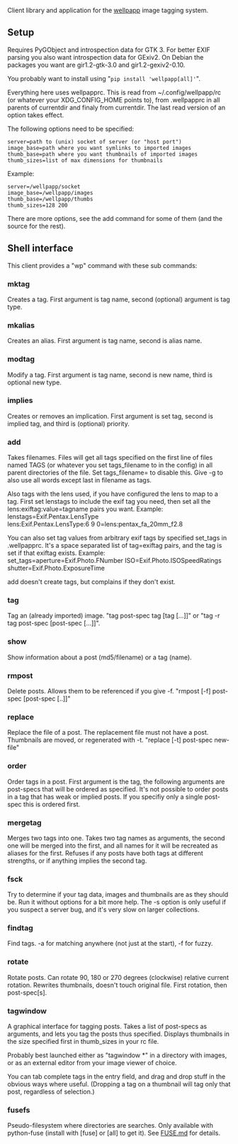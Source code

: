Client library and application for the
[wellpapp](https://github.com/drougge/wellpapp) image tagging system.

## Setup

Requires PyGObject and introspection data for GTK 3. For better EXIF
parsing you also want introspection data for GExiv2. On Debian the packages
you want are gir1.2-gtk-3.0 and gir1.2-gexiv2-0.10.

You probably want to install using "`pip install 'wellpapp[all]'`".

Everything here uses wellpapprc. This is read from ~/.config/wellpapp/rc
(or whatever your XDG_CONFIG_HOME points to), from .wellpapprc in all
parents of currentdir and finaly from currentdir. The last read version
of an option takes effect.

The following options need to be specified:

	server=path to (unix) socket of server (or "host port")
	image_base=path where you want symlinks to imported images
	thumb_base=path where you want thumbnails of imported images
	thumb_sizes=list of max dimensions for thumbnails

Example:

	server=/wellpapp/socket
	image_base=/wellpapp/images
	thumb_base=/wellpapp/thumbs
	thumb_sizes=128 200

There are more options, see the add command for some of them (and the
source for the rest).

## Shell interface

This client provides a "wp" command with these sub commands:

### mktag
Creates a tag. First argument is tag name, second (optional) argument is
tag type.

### mkalias
Creates an alias. First argument is tag name, second is alias name.

### modtag
Modify a tag. First argument is tag name, second is new name, third is
optional new type.

### implies
Creates or removes an implication. First argument is set tag, second is
implied tag, and third is (optional) priority.

### add
Takes filenames. Files will get all tags specified on the first line of
files named TAGS (or whatever you set tags_filename to in the config) in
all parent directories of the file. Set tags_filename= to disable this.
Give -g to also use all words except last in filename as tags.

Also tags with the lens used, if you have configured the lens to map to a tag.
First set lenstags to include the exif tag you need, then set all the
lens:exiftag:value=tagname pairs you want. Example:  
lenstags=Exif.Pentax.LensType  
lens:Exif.Pentax.LensType:6 9 0=lens:pentax_fa_20mm_f2.8

You can also set tag values from arbitrary exif tags by specified set_tags in
.wellpapprc. It's a space separated list of tag=exiftag pairs, and the tag is
set if that exiftag exists. Example:  
set_tags=aperture=Exif.Photo.FNumber ISO=Exif.Photo.ISOSpeedRatings shutter=Exif.Photo.ExposureTime

add doesn't create tags, but complains if they don't exist.

### tag
Tag an (already imported) image. "tag post-spec tag [tag [...]]" or
"tag -r tag post-spec [post-spec [...]]".

### show
Show information about a post (md5/filename) or a tag (name).

### rmpost
Delete posts. Allows them to be referenced if you give -f.
"rmpost [-f] post-spec [post-spec [..]]"

### replace
Replace the file of a post. The replacement file must not have a post.
Thumbnails are moved, or regenerated with -t.
"replace [-t] post-spec new-file"

### order
Order tags in a post. First argument is the tag, the following arguments are
post-specs that will be ordered as specified. It's not possible to order posts
in a tag that has weak or implied posts. If you specifiy only a single
post-spec this is ordered first.

### mergetag
Merges two tags into one. Takes two tag names as arguments, the second one
will be merged into the first, and all names for it will be recreated as
aliases for the first. Refuses if any posts have both tags at different
strengths, or if anything implies the second tag.

### fsck
Try to determine if your tag data, images and thumbnails are as they should
be. Run it without options for a bit more help. The -s option is only
useful if you suspect a server bug, and it's very slow on larger
collections.

### findtag
Find tags. -a for matching anywhere (not just at the start), -f for fuzzy.

### rotate
Rotate posts. Can rotate 90, 180 or 270 degrees (clockwise) relative
current rotation. Rewrites thumbnails, doesn't touch original file.
First rotation, then post-spec[s].

### tagwindow
A graphical interface for tagging posts. Takes a list of post-specs as
arguments, and lets you tag the posts thus specified. Displays thumbnails
in the size specified first in thumb_sizes in your rc file.

Probably best launched either as "tagwindow *" in a directory with images,
or as an external editor from your image viewer of choice.

You can tab complete tags in the entry field, and drag and drop stuff in
the obvious ways where useful. (Dropping a tag on a thumbnail will tag only
that post, regardless of selection.)

### fusefs
Pseudo-filesystem where directories are searches.
Only available with python-fuse (install with [fuse] or [all] to get it).
See [FUSE.md](FUSE.md) for details.
